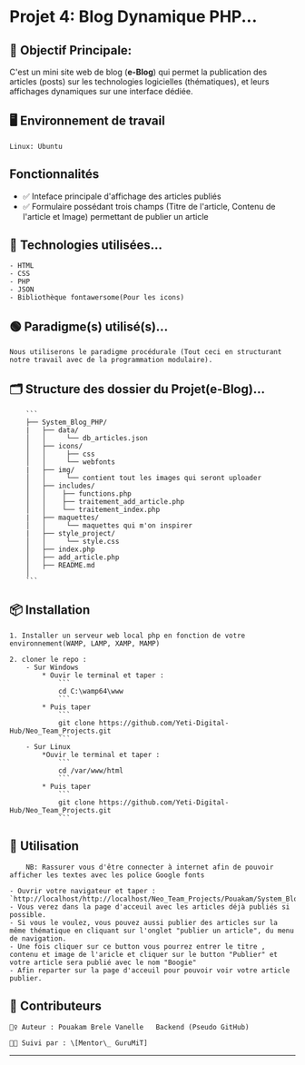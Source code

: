 # Projet 4: Blog Dynamique PHP... 

## 🎯 Objectif Principale:

C'est un mini site web de blog (**e-Blog**) qui permet la publication des articles (posts) sur les technologies logicielles (thématiques), et leurs affichages dynamiques sur une interface dédiée.

## 🖥️ Environnement de travail
    Linux: Ubuntu


## Fonctionnalités

- ✅ Inteface principale d'affichage des articles publiés
- ✅ Formulaire possédant trois champs (Titre de l'article, Contenu de l'article et Image) permettant de publier un article

## 🧠 Technologies utilisées...

    - HTML
    - CSS
    - PHP
    - JSON
    - Bibliothèque fontawersome(Pour les icons)

## 🟢 Paradigme(s) utilisé(s)...

    Nous utiliserons le paradigme procédurale (Tout ceci en structurant notre travail avec de la programmation modulaire).

## 🗂️ Structure des dossier du Projet(**e-Blog**)...

        ```
        ├── System_Blog_PHP/
        |   ├── data/
        │   │     └── db_articles.json
        │   ├── icons/
        │   │     ├── css
        │   │     └── webfonts
        |   ├── img/
        │   │     └── contient tout les images qui seront uploader
        │   ├── includes/
        │   │    ├── functions.php
        │   │    ├── traitement_add_article.php
        │   │    └── traitement_index.php  
        |   ├── maquettes/
        │   │     └── maquettes qui m'on inspirer
        |   ├── style_project/
        │   │     └── style.css
        │   ├── index.php
        │   ├── add_article.php
        │   ├── README.md
        │   
        ```

## 📦 Installation

    1. Installer un serveur web local php en fonction de votre environnement(WAMP, LAMP, XAMP, MAMP)

    2. cloner le repo :
        - Sur Windows
            * Ouvir le terminal et taper :
                ```
                cd C:\wamp64\www
                ```
            * Puis taper
                ```
                git clone https://github.com/Yeti-Digital-Hub/Neo_Team_Projects.git
                ```
        - Sur Linux
            *Ouvir le terminal et taper :
                ```
                cd /var/www/html
                ```
            * Puis taper
                ```
                git clone https://github.com/Yeti-Digital-Hub/Neo_Team_Projects.git
                ```

## 🚀 Utilisation

        NB: Rassurer vous d'être connecter à internet afin de pouvoir afficher les textes avec les police Google fonts

    - Ouvrir votre navigateur et taper : `http://localhost/http://localhost/Neo_Team_Projects/Pouakam/System_Blog_PHP/index.php`
    - Vous verez dans la page d'acceuil avec les articles déjà publiés si possible.
    - Si vous le voulez, vous pouvez aussi publier des articles sur la même thématique en cliquant sur l'onglet "publier un article", du menu de navigation.
    - Une fois cliquer sur ce button vous pourrez entrer le titre , contenu et image de l'aricle et cliquer sur le button "Publier" et votre article sera publié avec le nom "Boogie"
    - Afin reparter sur la page d'acceuil pour pouvoir voir votre article publier. 


## 🤝 Contributeurs

    🙋‍♀️ Auteur : Pouakam Brele Vanelle   Backend (Pseudo GitHub)
    
    🧑‍🏫 Suivi par : \[Mentor\_ GuruMiT]

---